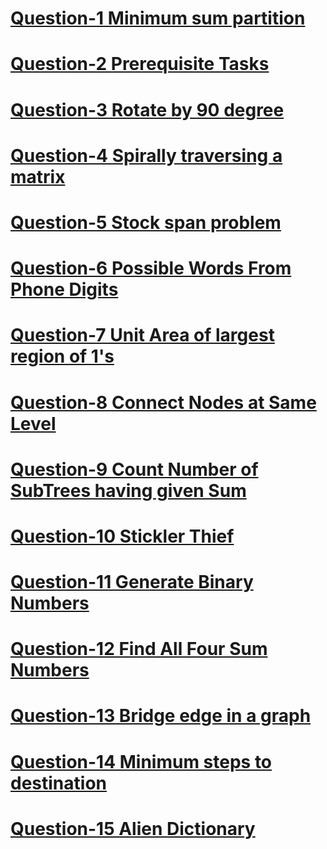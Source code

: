 # [Question-1 Minimum sum partition ](https://practice.geeksforgeeks.org/problems/minimum-sum-partition3317/1/)
# [Question-2 Prerequisite Tasks](https://practice.geeksforgeeks.org/problems/prerequisite-tasks/1/)
# [Question-3 Rotate by 90 degree](https://practice.geeksforgeeks.org/problems/rotate-by-90-degree0356/1/)
# [Question-4 Spirally traversing a matrix](https://practice.geeksforgeeks.org/problems/spirally-traversing-a-matrix-1587115621/1/)
# [Question-5 Stock span problem](https://practice.geeksforgeeks.org/problems/stock-span-problem-1587115621/1)
# [Question-6 Possible Words From Phone Digits](https://practice.geeksforgeeks.org/problems/possible-words-from-phone-digits-1587115620/1/)
# [Question-7 Unit Area of largest region of 1's](https://practice.geeksforgeeks.org/problems/length-of-largest-region-of-1s-1587115620/1/)
# [Question-8 Connect Nodes at Same Level](https://practice.geeksforgeeks.org/problems/connect-nodes-at-same-level/1/)
# [Question-9 Count Number of SubTrees having given Sum](https://practice.geeksforgeeks.org/problems/count-number-of-subtrees-having-given-sum/1/)
# [Question-10 Stickler Thief](https://practice.geeksforgeeks.org/problems/stickler-theif-1587115621/1/)
# [Question-11 Generate Binary Numbers](https://practice.geeksforgeeks.org/problems/generate-binary-numbers-1587115620/1/)
# [Question-12 Find All Four Sum Numbers](https://practice.geeksforgeeks.org/problems/find-all-four-sum-numbers1732/1)
# [Question-13 Bridge edge in a graph](https://practice.geeksforgeeks.org/problems/bridge-edge-in-graph/1)
# [Question-14 Minimum steps to destination](https://practice.geeksforgeeks.org/problems/minimum-number-of-steps-to-reach-a-given-number5234/1/)
# [Question-15 Alien Dictionary](https://practice.geeksforgeeks.org/problems/alien-dictionary/1/)